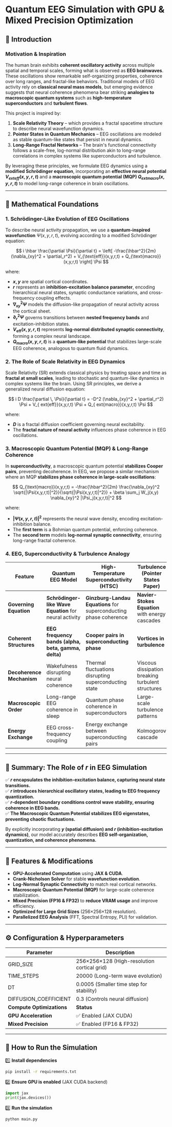 # Quantum EEG Simulation with GPU & Mixed Precision Optimization

## 📌 Introduction
### **Motivation & Inspiration**
The human brain exhibits **coherent oscillatory activity** across multiple spatial and temporal scales, forming what is observed as **EEG brainwaves**. These oscillations show remarkable self-organizing properties, coherence over long ranges, and fractal-like behaviors. Traditional models of EEG activity rely on **classical neural mass models**, but emerging evidence suggests that neural coherence phenomena bear striking **analogies to macroscopic quantum systems** such as **high-temperature superconductors** and **turbulent flows**.

This project is inspired by:
1. **Scale Relativity Theory** – which provides a fractal spacetime structure to describe neural wavefunction dynamics.
2. **Pointer States in Quantum Mechanics** – EEG oscillations are modeled as stable quantum-like states that persist in neural dynamics.
3. **Long-Range Fractal Networks** – The brain's functional connectivity follows a scale-free, log-normal distribution akin to long-range correlations in complex systems like superconductors and turbulence.

By leveraging these principles, we formulate EEG dynamics using a **modified Schrödinger equation**, incorporating an **effective neural potential $V_{	ext{eff}}(x,y,r,t)$** and a **macroscopic quantum potential (MQP) $Q_{	ext{macro}}(x,y,r,t)$** to model long-range coherence in brain oscillations.

---
## 🔬 **Mathematical Foundations**
### **1. Schrödinger-Like Evolution of EEG Oscillations**
To describe neural activity propagation, we use a **quantum-inspired wavefunction** $\Psi(x,y,r,t)$, evolving according to a modified Schrödinger equation:

 $$
 i \hbar \frac{\partial \Psi}{\partial t} = \left[ -\frac{\hbar^2}{2m} (\nabla_{xy}^2 + \partial_r^2) + V_{\text{eff}}(x,y,r,t) + Q_{\text{macro}}(x,y,r,t) \right] \Psi
 $$

where:
- **$x, y$** are spatial cortical coordinates.
- **$r$** represents an **inhibition-excitation balance parameter**, encoding hierarchical neural states, synaptic conductance variations, and cross-frequency coupling effects.
- **$\nabla_{xy}^2 \Psi$** models the diffusion-like propagation of neural activity across the cortical sheet.
- **$\partial_r^2 \Psi$** governs transitions between **nested frequency bands** and excitation-inhibition states.
- **$V_{\text{eff}}(x,y,r,t)$** represents **log-normal distributed synaptic connectivity**, forming a complex neural landscape.
- **$Q_{\text{macro}}(x,y,r,t)$** is a **quantum-like potential** that stabilizes large-scale EEG coherence, analogous to quantum fluid dynamics.

### **2. The Role of Scale Relativity in EEG Dynamics**
Scale Relativity (SR) extends classical physics by treating space and time as **fractal at small scales**, leading to stochastic and quantum-like dynamics in complex systems like the brain. Using SR principles, we derive a generalized neural diffusion equation:

$$
 i D \frac{\partial \, \Psi}{\partial t} = -D^2 (\nabla_{xy}^2 + \partial_r^2) \Psi + V_{	ext{eff}}(x,y,r,t) \Psi + Q_{	ext{macro}}(x,y,r,t) \Psi
$$

where:
- **$D$** is a fractal diffusion coefficient governing neural excitability.
- The **fractal nature of neural activity** influences phase coherence in EEG oscillations.

### **3. Macroscopic Quantum Potential (MQP) & Long-Range Coherence**
In **superconductivity**, a macroscopic quantum potential **stabilizes Cooper pairs**, preventing decoherence. In EEG, we propose a similar mechanism where an MQP **stabilizes phase coherence in large-scale oscillations**:

$$
 Q_{\text{macro}}(x,y,r,t) = -\frac{\hbar^2}{2m} \frac{\nabla_{xy}^2 \sqrt{|\Psi(x,y,r,t)|^2}}{\sqrt{|\Psi(x,y,r,t)|^2}} + \beta \sum_j W_j(x,y) \nabla_{xy}^2 |\Psi_j(x,y,r,t)|^2
$$

where:
- **$|\Psi(x,y,r,t)|^2$** represents the neural wave density, encoding excitation-inhibition balance.
- The **first term** is a Bohmian quantum potential, enforcing coherence.
- The **second term** models **log-normal synaptic connectivity**, ensuring long-range fractal coherence.

### **4. EEG, Superconductivity & Turbulence Analogy**
| **Feature** | **Quantum EEG Model** | **High-Temperature Superconductivity (HTSC)** | **Turbulence (Pointer States Paper)** |
|------------|----------------|-------------------------------|-------------------|
| **Governing Equation**  | **Schrödinger-like Wave Equation** for neural activity | **Ginzburg-Landau Equations** for superconducting phase coherence | **Navier-Stokes Equation** with energy cascades |
| **Coherent Structures** | **EEG frequency bands (alpha, beta, gamma, delta)** | **Cooper pairs in superconducting phase** | **Vortices in turbulence** |
| **Decoherence Mechanism** | Wakefulness disrupting neural coherence | Thermal fluctuations disrupting superconducting state | Viscous dissipation breaking turbulent structures |
| **Macroscopic Order** | Long-range EEG coherence in sleep | Quantum phase coherence in superconductors | Large-scale turbulence patterns |
| **Energy Exchange** | EEG cross-frequency coupling | Energy exchange between superconducting pairs | Kolmogorov cascade|

---
## **📌 Summary: The Role of $r$ in EEG Simulation**
✅ **$r$ encapsulates the inhibition-excitation balance, capturing neural state transitions.**  
✅ **$r$ introduces hierarchical oscillatory states, leading to EEG frequency quantization.**  
✅ **$r$-dependent boundary conditions control wave stability, ensuring coherence in EEG bands.**  
✅ **The Macroscopic Quantum Potential stabilizes EEG eigenstates, preventing chaotic fluctuations.**  

By explicitly incorporating **$y$ (spatial diffusion) and $r$ (inhibition-excitation dynamics)**, our model accurately describes **EEG self-organization, quantization, and coherence phenomena.**

---
## 🚀 **Features & Modifications**
- **GPU-Accelerated Computation** using **JAX & CUDA**.
- **Crank-Nicholson Solver** for stable **wavefunction evolution**.
- **Log-Normal Synaptic Connectivity** to match real cortical networks.
- **Macroscopic Quantum Potential (MQP)** for large-scale coherence stabilization.
- **Mixed Precision (FP16 & FP32)** to **reduce VRAM usage** and improve efficiency.
- **Optimized for Large Grid Sizes** (256×256×128 resolution).
- **Parallelized EEG Analysis** (FFT, Spectral Entropy, PLI) for validation.

---
## ⚙️ Configuration & Hyperparameters
| Parameter | Description |
|-----------|-------------|
| GRID_SIZE | 256×256×128 (High-resolution cortical grid) |
| TIME_STEPS | 20000 (Long-term wave evolution) |
| DT | 0.0005 (Smaller time step for stability) |
| DIFFUSION_COEFFICIENT | 0.3 (Controls neural diffusion) |
| **Compute Optimizations** | **Status** |
| **GPU Acceleration** | ✅ Enabled (JAX CUDA) |
| **Mixed Precision** | ✅ Enabled (FP16 & FP32) |

---
## 🔧 **How to Run the Simulation**
1️⃣ **Install dependencies**
```bash
pip install -r requirements.txt
```
2️⃣ **Ensure GPU is enabled** (JAX CUDA backend)
```python
import jax
print(jax.devices())
```
3️⃣ **Run the simulation**
```bash
python main.py
```

